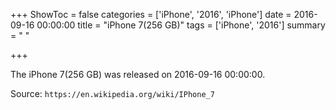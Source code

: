 +++
ShowToc = false
categories = ['iPhone', '2016', 'iPhone']
date = 2016-09-16 00:00:00
title = "iPhone 7(256 GB)"
tags = ['iPhone', '2016']
summary = " "

+++

The iPhone 7(256 GB) was released on 2016-09-16 00:00:00.

Source: `https://en.wikipedia.org/wiki/IPhone_7`
